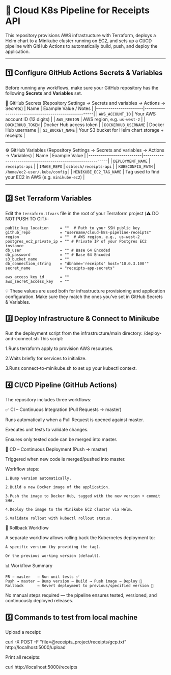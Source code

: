 # 🚀 Cloud K8s Pipeline for Receipts API

This repository provisions AWS infrastructure with Terraform, deploys a Helm chart to a Minikube cluster running on EC2, and sets up a CI/CD pipeline with GitHub Actions to automatically build, push, and deploy the application.

---

## 1️⃣ Configure GitHub Actions Secrets & Variables

Before running any workflows, make sure your GitHub repository has the following **Secrets** and **Variables** set.

🔑 GitHub Secrets
(Repository Settings → Secrets and variables → Actions → Secrets)
| Name                  | Example Value / Notes                               |
|-----------------------|-----------------------------------------------------|
| `AWS_ACCOUNT_ID`      | Your AWS account ID (12 digits)                     |
| `AWS_REGION`          | AWS region, e.g. `us-west-2`                        |
| `DOCKERHUB_TOKEN`     | Docker Hub access token                             |
| `DOCKERHUB_USERNAME`  | Docker Hub username                                 |
| `S3_BUCKET_NAME`      | Your S3 bucket for Helm chart storage + receipts    |

---

⚙️ GitHub Variables
(Repository Settings → Secrets and variables → Actions → Variables)
| Name                     | Example Value                                              |
|--------------------------|------------------------------------------------------------|
| `DEPLOYMENT_NAME`        | `receipts-api`                                             |
| `IMAGE_REPO`             | `ozblech/receipts-api`                                     |
| `KUBECONFIG_PATH`        | `/home/ec2-user/.kube/config`                              |
| `MINIKUBE_EC2_TAG_NAME`  | Tag used to find your EC2 in AWS (e.g. `minikube-ec2`)     |

---

## 2️⃣ Set Terraform Variables

Edit the `terraform.tfvars` file in the root of your Terraform project (⚠️ DO NOT PUSH TO GIT)::

```hcl
public_key_location     = ""  # Path to your SSH public key
github_repo             = "username/cloud-k8s-pipeline-receipts"
region                  = ""  # AWS region, e.g., us-west-2
postgres_ec2_private_ip = "" # Private IP of your Postgres EC2 instance
db_user                 = "" # Base 64 Encoded
db_password             = "" # Base 64 Encoded
s3_bucket_name          = ""
db_connection_string    = "dbname='receipts' host='10.0.3.100'"
secret_name             = "receipts-app-secrets"

aws_access_key_id       = ""
aws_secret_access_key   = ""

```

💡 These values are used both for infrastructure provisioning and application configuration.
Make sure they match the ones you’ve set in GitHub Secrets & Variables.

## 3️⃣ Deploy Infrastructure & Connect to Minikube

Run the deployment script from the infrastructure/main directory:
/deploy-and-connect.sh
This script:

1.Runs terraform apply to provision AWS resources.

2.Waits briefly for services to initialize.

3.Runs connect-to-minikube.sh to set up your kubectl context.


## 4️⃣ CI/CD Pipeline (GitHub Actions)

The repository includes three workflows:

✅ CI – Continuous Integration (Pull Requests → master)

Runs automatically when a Pull Request is opened against master.

Executes unit tests to validate changes.

Ensures only tested code can be merged into master.

🚀 CD – Continuous Deployment (Push → master)

Triggered when new code is merged/pushed into master.

Workflow steps:

    1.Bump version automatically.

    2.Build a new Docker image of the application.

    3.Push the image to Docker Hub, tagged with the new version + commit SHA.

    4.Deploy the image to the Minikube EC2 cluster via Helm.

    5.Validate rollout with kubectl rollout status.

🔄 Rollback Workflow

A separate workflow allows rolling back the Kubernetes deployment to:

    A specific version (by providing the tag).

    Or the previous working version (default).

📊 Workflow Summary
```pgsql
PR → master   → Run unit tests ✅
Push → master → Bump version → Build → Push image → Deploy 🚀
Rollback      → Revert deployment to previous/specified version 🔄
```

No manual steps required — the pipeline ensures tested, versioned, and continuously deployed releases.

## 5️⃣ Commands to test from local machine

Upload a receipt:

curl -X POST -F "file=@receipts_project/receipts/gcp.txt" http://localhost:5000/upload

Print all receipts:

curl http://localhost:5000/receipts
